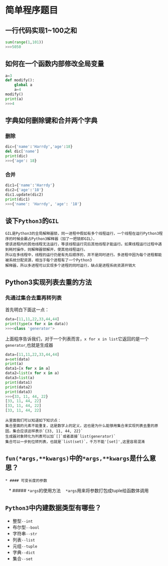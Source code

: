# 简单程序题目
## 一行代码实现1~100之和
```Python
sum(range(1,101))
>>>5050
```
## 如何在一个函数内部修改全局变量
```Python
a=3
def modify():
    global a
    a=4
modify()
print(a)
>>>4
```
## 字典如何删除键和合并两个字典
### 删除
```Python
dic={'name':'Harrdy','age':18}
del dic['name']
print(dic)
>>>{'age': 18}
```
### 合并
```Python
dic1={'name':'Harrdy'}
dic2={'age':'18'}
dic1.update(dic2)
print(dic1)
>>>{'name': 'Harrdy', 'age': '18'}
```
## 谈下`Python3`的`GIL`
```
GIL是Python3的全局解释器锁，同一进程中假如有多个线程运行，一个线程在运行Python3程序的时候会霸占Python3解释器（加了一把锁即GIL），
使该进程内的其他线程无法运行，等该线程运行完后其他线程才能运行。如果线程运行过程中遇到耗时操作，则解释器锁解开，使其他线程运行。
所以在多线程中，线程的运行仍是有先后顺序的，并不是同时进行。多进程中因为每个进程都能被系统分配资源，相当于每个进程有了一个Python3
解释器，所以多进程可以实现多个进程的同时运行，缺点是进程系统资源开销大
```
## Python3实现列表去重的方法
### 先通过集合去重再转列表
首先明白下面这一点：
```Python
data=[11,11,22,33,44,44]
print(type(x for x in data))
>>><class 'generator'>
```
上面程序告诉我们，对于一个列表而言，`x for x in list`它返回的是一个`generator`,也就是生成器
```Python
data=[11,11,22,33,44,44]
a=set(data)
print(a)
data1=[x for x in a]
data2=list(x for x in a)
data3=list(a)
print(data1)
print(data2)
print(data3)
>>>{33, 11, 44, 22}
[33, 11, 44, 22]
[33, 11, 44, 22]
[33, 11, 44, 22]
```
```
从里面我们可以知道如下知识点：
集合里面的元素不能重复，这是数学上的定义，这也是为什么能够用集合来实现列表去重的原因，集合应该这样表示`{33, 11, 44, 22}`
生成器对象转化为列表可以加`[]`或者直接`list(generator)`
集合可以一步到位转列表，也就是`list(set)`，千万不能'[set]',这里容易混淆
```
## `fun(*args,**kwargs)`中的`*args,**kwargs`是什么意思？
    * #### 可变长度的参数
    * ##### `*args`的使用方法
    `*args`用来将参数打包成tuple给函数体调用
## `Python3`中内建数据类型有哪些？
* 整型`--int`
* 布尔型`--bool`
* 字符串`--str`
* 列表`--list`
* 元组`--tuple`
* 字典`--dict`
* 集合`--set`
    
